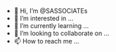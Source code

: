 - 👋 Hi, I’m @SASSOCIATEs
- 👀 I’m interested in ...
- 🌱 I’m currently learning ...
- 💞️ I’m looking to collaborate on ...
- 📫 How to reach me ...

<!---
SASSOCIATEs/SASSOCIATEs is a ✨ special ✨ repository because its `README.md` (this file) appears on your GitHub profile.
You can click the Preview link to take a look at your changes.
--->
